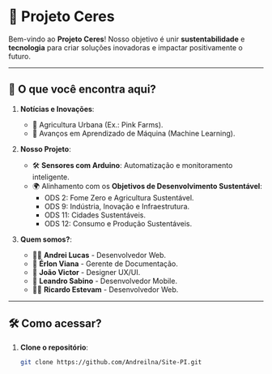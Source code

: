 # 🌱 Projeto Ceres

Bem-vindo ao **Projeto Ceres**! Nosso objetivo é unir **sustentabilidade** e **tecnologia** para criar soluções inovadoras e impactar positivamente o futuro.

---

## 🚀 O que você encontra aqui?

1. **Notícias e Inovações**:
   - 🌆 Agricultura Urbana (Ex.: Pink Farms).
   - 🤖 Avanços em Aprendizado de Máquina (Machine Learning).

2. **Nosso Projeto**:
   - 🛠️ **Sensores com Arduino**: Automatização e monitoramento inteligente.
   - 🌍 Alinhamento com os **Objetivos de Desenvolvimento Sustentável**:
     - ODS 2: Fome Zero e Agricultura Sustentável.
     - ODS 9: Indústria, Inovação e Infraestrutura.
     - ODS 11: Cidades Sustentáveis.
     - ODS 12: Consumo e Produção Sustentáveis.

3. **Quem somos?**:
   - 👨‍💻 **Andrei Lucas** - Desenvolvedor Web.
   - 📑 **Érlon Viana** - Gerente de Documentação.
   - 🎨 **João Victor** - Designer UX/UI.
   - 📱 **Leandro Sabino** - Desenvolvedor Mobile.
   - 👨‍💻 **Ricardo Estevam** - Desenvolvedor Web.

---

## 🛠️ Como acessar?

1. **Clone o repositório**:
   ```bash
   git clone https://github.com/Andreilna/Site-PI.git
